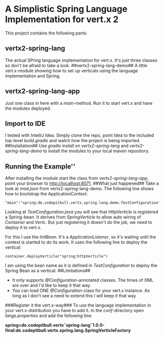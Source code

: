 # A Simplistic Spring Language Implementation for vert.x 2 #
This project contains the following parts:
## vertx2-spring-lang ##
The actual SPring language implementation for vert.x. It's just three classes so don't be afraid to take a look.
##vertx2-spring-lang-demo##
A little vert.x-module showing how to set up verticals using the language implementation and Spring.
## vertx2-spring-lang-app ##
Just one class in here with a _main_-method. Run it to start vert.x and have the modules deployed.
## Import to IDE ##
I tested with IntelliJ Idea. Simply clone the repo, point Idea to the included top-level _build.gradle_ and watch how the project is being imported.
##Installation##
Use _gradle install_ on _vertx2-spring-lang_ and _vertx2-spring-lang-demo_ to install the modules to your local maven repository.
## Running the Example'' ##
After installing the module start the class from _vertx2-spring-lang-app_, point your browser to [http://localhost:8071](http://localhost:8071).
##What just happened##
Take a look at _mod.json_ from vertx2-spring-lang-demo. The following line shows how to bootstrap the ApplicationContext:

    "main":"spring:de.codepitbull.vertx.spring.lang.demo.TestConfiguration"

Looking at _TestConfiguration.java_ you will see that _HttpVerticle_ is registered a Spring-bean. It derives from _SpringVerticle_ to allow auto wiring of _Container_ and _Vertc_. But just registering it doesn't do the job, we need to deploy it to vert.x.

For this I use the _InitBean_. It's a _ApplicationListener<ContextStartedEvent>_, so it's waiting until the context is started to do its work. It uses the following line to deploy the vertical:

    container.deployVerticle("spring:httpVerticle")

I am using the bean name as it is defined in _TestConfiguration_ to deploy the Spring Bean as a vertical.
##Limitations##
- It only supports _@Configuration_-annotated classes. The times of XML are over and I'd like to keep it that way.
- You can load ONE _@Configuration_-class for your vert.x instance. As long as I don't see a need to extend this I will keep it that way

###Register it the vert.x-way###
To use the language implementation in your vert.x-distribution you have to add it.
In the _conf_-directory open _langs.properties_ and add the following line:

__spring=de.codepitbull.vertx&tilde;spring-lang&tilde;1.0.0-final:de.codepitbull.vertx.spring.lang.SpringVerticleFactory__
